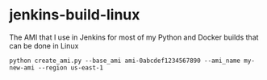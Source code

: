# jenkins-build-linux

The AMI that I use in Jenkins for most of my Python and Docker builds that can be done in Linux

```
python create_ami.py --base_ami ami-0abcdef1234567890 --ami_name my-new-ami --region us-east-1
```
